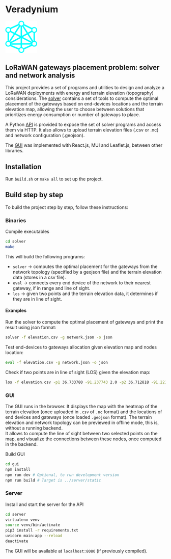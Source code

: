 # Veradynium

<img src="gui/logo/logo.png" width="100" />

## LoRaWAN gateways placement problem: solver and network analysis

This project provides a set of programs and utilities to design and analyze a LoRaWAN deployments with energy and terrain elevation (topography) considerations. The [solver](solver) contains a set of tools to compute the optimal placement of the gateways based on end-devices locations and the terrain elevation map, allowing the user to choose between solutions that prioritizes energy consumption or number of gateways to place.

A Python [API](server) is provided to expose the set of solver programs and access them via HTTP. It also allows to upload terrain elevation files (.csv or .nc) and network configuration (.geojson).

The [GUI](GUI) was implemented with React.js, MUI and Leaflet.js, between other libraries.

## Installation
Run ```build.sh``` or ```make all``` to set up the project.  

## Build step by step
To build the project step by step, follow these instructions:

### Binaries
Compile executables  
```bash
cd solver
make
```
This will build the following programs:  
* ```solver``` -> computes the optimal placement for the gateways from the network topology (specified by a geojson file) and the terrain elevation data (stores in a csv file).  
* ```eval``` -> connects every end device of the network to their nearest gateway, if in range and line of sight.  
* ```los``` -> given two points and the terrain elevation data, it determines if they are in line of sight.  

#### Examples

Run the solver to compute the optimal placement of gateways and print the result using json format:  
```bash
solver -f elevation.csv -g network.json -o json  
```
Test end-devices to gateways allocation given elevation map and nodes location:  
```bash
eval -f elevation.csv -g network.json -o json
```
Check if two points are in line of sight (LOS) given the elevation map:  
```bash
los -f elevation.csv -p1 36.733780 -91.237743 2.0 -p2 36.712818 -91.221097 2.5
```


### GUI
The GUI runs in the browser. It displays the map with the heatmap of the terrain elevation (once uploaded in ```.csv``` of ```.nc``` format) and the locations of end devices and gateways (once loaded ```.geojson``` format). The terrain elevation and network topology can be previewed in offline mode, this is, without a running backend.    
It allows to compute the line of sight between two selected points on the map, and visualize the connections between these nodes, once computed in the backend.  

Build GUI
```bash
cd gui
npm install
npm run dev # Optional, to run development version
npm run build # Target is ../server/static
```

### Server
Install and start the server for the API  
```bash
cd server
virtualenv venv
source venv/bin/activate
pip3 install -r requirements.txt
uvicorn main:app --reload 
deactivate
```
The GUI will be available at ```localhost:8080``` (if previously compiled).